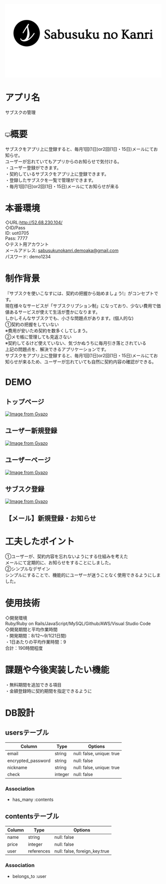 ![画像名](app/assets/images/Sabusukulogo.png)
# アプリ名
サブスクの管理

# ![画像名](app/assets/images/pcimage.jpeg)概要
サブスクをアプリ上に登録すると、毎月1回(1日)or2回(1日・15日)メールにてお知らせ。<br>
ユーザーが忘れていてもアプリからのお知らせで気付ける。<br>
・ユーザー登録ができます。<br>
・契約しているサブスクをアプリ上に登録できます。<br>
・登録したサブスクを一覧で管理ができます。<br>
・毎月1回(1日)or2回(1日・15日)メールにてお知らせが来る<br>

# 本番環境						
◇URL:http://52.68.230.104/<br>
◇ID/Pass<br>
ID: uot0705<br>
Pass: 7777<br>
◇テスト用アカウント<br>
メールアドレス: sabusukunokanri.demoaka@gmail.com<br>
パスワード: demo1234<br>

# 制作背景
『サブスクを使いこなすには、契約の把握から始めましょう!』がコンセプトです。<br>
現在様々なサービスが「サブスクリプション制」になっており、少ない費用で価値あるサービスが使えて生活が豊かになります。<br>
しかしそんなサブスクでも、小さな問題点があります。(個人的な)<br>
①契約の把握をしていない<br>
※費用が安いため契約を数多くしてしまう。<br>
②メモ帳に管理しても見返さない<br>
※契約してるけど使えていない、気づかぬうちに毎月引き落とされている<br>
上記の問題点を、解決できるアプリケーションです。<br>
サブスクをアプリ上に登録すると、毎月1回(1日)or2回(1日・15日)メールにてお知らせが来るため、ユーザーが忘れていても自然に契約内容の確認ができる。<br>

						
# DEMO
## トップページ
[![Image from Gyazo](https://i.gyazo.com/ba5d1caf6dc9743f2bb00fc589b154d7.gif)](https://gyazo.com/ba5d1caf6dc9743f2bb00fc589b154d7)
## ユーザー新規登録
[![Image from Gyazo](https://i.gyazo.com/21b4ba20ae1ecbe4b84fc6636aa6744b.png)](https://gyazo.com/21b4ba20ae1ecbe4b84fc6636aa6744b)
## ユーザーページ
[![Image from Gyazo](https://i.gyazo.com/16add867b4b1f3c8469d8233feb9d335.gif)](https://gyazo.com/16add867b4b1f3c8469d8233feb9d335)
## サブスク登録
[![Image from Gyazo](https://i.gyazo.com/a14fd38ae4b4a2f2ab2cde48eaa4fec5.gif)](https://gyazo.com/a14fd38ae4b4a2f2ab2cde48eaa4fec5)
## 【メール】新規登録・お知らせ

# 工夫したポイント
①ユーザーが、契約内容を忘れないようにする仕組みを考えた<br>
メールにて定期的に、お知らせをすることにしました。<br>
②シンプルなデザイン<br>
シンプルにすることで、機能的にユーザーが迷うことなく使用できるようにしました。<br> 

# 使用技術
◇開発環境<br>
Ruby/Ruby on Rails/JavaScript/MySQL/Github/AWS/Visual Studio Code<br>
◇開発期間と平均作業時間<br>
・開発期間：8/12〜9/1(21日間)<br>
・1日あたりの平均作業時間：9<br>
合計：190時間程度<br>

# 課題や今後実装したい機能						
・無料期間を追加できる項目<br>
・金額登録時に契約期間を指定できるように<br>

# DB設計												
## usersテーブル

| Column             | Type   | Options     |
| ------------------ | ------ | ----------- |
| email              | string | null: false, unique: true |
| encrypted_password | string | null: false |
| nickname           | string | null: false, unique: true |
| check              | integer| null: false |

### Association
- has_many :contents

## contentsテーブル

| Column               | Type       | Options                        |
| -----------------    | ---------- | ------------------------------ |
| name                 | string     | null: false                    |
| price                | integer    | null: false                    |
| user                 | references | null: false, foreign_key:true  |

### Association
- belongs_to :user
